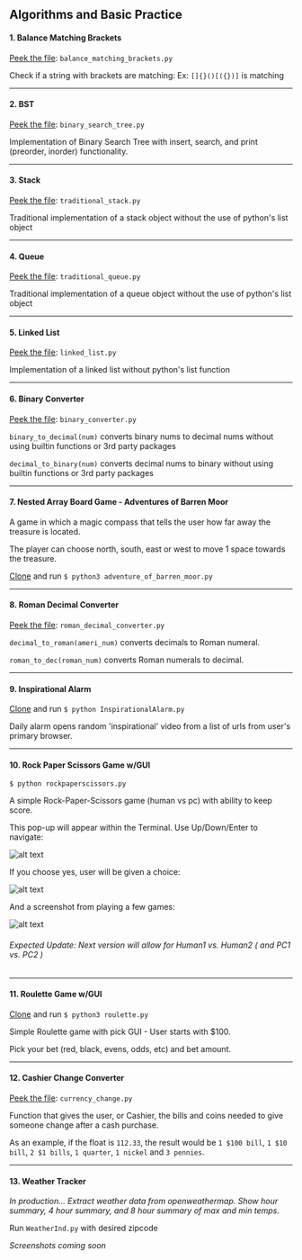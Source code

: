 ## Algorithms and Basic Practice

#### 1. Balance Matching Brackets

[Peek the file](https://github.com/rodcoelho/python_practice/blob/master/balanced_matching_brackets.py): `balance_matching_brackets.py`

Check if a string with brackets are matching: Ex: `[]{}()[({})]` is matching

---

#### 2. BST

[Peek the file](https://github.com/rodcoelho/python_practice/blob/master/binary_search_tree.py): `binary_search_tree.py`

Implementation of Binary Search Tree with insert, search, and print (preorder, inorder) functionality.

---

#### 3. Stack

[Peek the file](https://github.com/rodcoelho/python_practice/blob/master/traditional_stack.py): `traditional_stack.py`

Traditional implementation of a stack object without the use of python's list object

---

#### 4. Queue

[Peek the file](https://github.com/rodcoelho/python_practice/blob/master/traditional_queue.py): `traditional_queue.py`

Traditional implementation of a queue object without the use of python's list object

---

#### 5. Linked List

[Peek the file](https://github.com/rodcoelho/python_practice/blob/master/linked_list.py): `linked_list.py`

Implementation of a linked list without python's list function


---

#### 6. Binary Converter

[Peek the file](https://github.com/rodcoelho/python_practice/blob/master/binary_converter.py): `binary_converter.py`

`binary_to_decimal(num)` converts binary nums to decimal nums without using builtin functions or 3rd party packages

`decimal_to_binary(num)` converts decimal nums to binary without using builtin functions or 3rd party packages

---

#### 7. Nested Array Board Game - Adventures of Barren Moor

A game in which a magic compass that tells the user how far away the treasure is located.

The player can choose north, south, east or west to move 1 space towards the treasure.

[Clone](https://github.com/rodcoelho/python_practice/blob/master/adventure_of_barren_moor.py) and run `$ python3 adventure_of_barren_moor.py`

---

#### 8. Roman Decimal Converter

[Peek the file](https://github.com/rodcoelho/python_practice/blob/master/roman_decimal_converter.py): `roman_decimal_converter.py` 

`decimal_to_roman(ameri_num)` converts decimals to Roman numeral.

`roman_to_dec(roman_num)` converts Roman numerals to decimal.


---

#### 9. Inspirational Alarm

[Clone](https://github.com/rodcoelho/python_practice/blob/master/InspirationalAlarm.py) and run `$ python InspirationalAlarm.py`

Daily alarm opens random 'inspirational' video from a list of urls from user's primary browser.

---

#### 10. Rock Paper Scissors Game w/GUI

`$ python rockpaperscissors.py` 

A simple Rock-Paper-Scissors game (human vs pc) with ability to keep score.

This pop-up will appear within the Terminal. Use Up/Down/Enter to navigate:

![alt text](https://cloud.githubusercontent.com/assets/15854694/26028731/f4a5cf98-37eb-11e7-9bac-da3511542175.png)

If you choose yes, user will be given a choice:

![alt text](https://cloud.githubusercontent.com/assets/15854694/26028732/f6244d5e-37eb-11e7-8dbc-97861dd90b33.png)

And a screenshot from playing a few games:

![alt text](https://cloud.githubusercontent.com/assets/15854694/26028734/f7df707e-37eb-11e7-95ab-f88194807a13.png)

###### Expected Update: Next version will allow for Human1 vs. Human2 ( and PC1 vs. PC2 )

---

#### 11. Roulette Game w/GUI

[Clone](https://github.com/rodcoelho/python_practice/blob/master/roulette.py) and run `$ python3 roulette.py`

Simple Roulette game with pick GUI - User starts with $100. 

Pick your bet (red, black, evens, odds, etc) and bet amount. 

---

#### 12. Cashier Change Converter

[Peek the file](https://github.com/rodcoelho/python_practice/blob/master/currency_change.py): `currency_change.py`

Function that gives the user, or Cashier, the bills and coins needed to give someone change after a cash purchase.

As an example, if the float is `112.33`, the result would be `1 $100 bill`, `1 $10 bill`, `2 $1 bills`, `1 quarter`, `1 nickel` and `3 pennies`.

---

#### 13. Weather Tracker

_In production... Extract weather data from openweathermap.
Show hour summary, 4 hour summary, and 8 hour summary of max and min temps._

Run `WeatherInd.py` with desired zipcode

_Screenshots coming soon_

